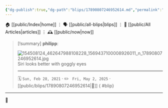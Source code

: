 ```yaml
---
{"dg-publish":true,"dg-path":"blips/17890807246952614.md","permalink":"/blips/17890807246952614/","title":"philipp on instagram @ 2021-02-28"}
---
```



<div class="transclusion internal-embed is-loaded"><div class="markdown-embed">




🏠 [[public/Index\|home]]  ⋮ 🗣️ [[public/all-blips\|blips]] ⋮  📝 [[public/All Articles\|articles]]  ⋮ 🕰️ [[public/now\|now]]


</div></div>


> [!summary] **philipp**:
>
> ![154508124_462647988108228_1569437100008926011_n_17890807246952614.jpg](/img/user/attachments/154508124_462647988108228_1569437100008926011_n_17890807246952614.jpg)
> Siri looks better with goggly eyes
> - - -
>
> 🗓️ <code>Sun, Feb 28, 2021</code>  · ✏️ <code> Fri, May 2, 2025</code>  · [[public/blips/17890807246952614\|🔗]]
{ #blip}


- - -

 👾
